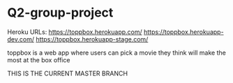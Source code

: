 # Q2-group-project

Heroku URLs:
https://toppbox.herokuapp.com/
https://toppbox.herokuapp-dev.com/
https://toppbox.herokuapp-stage.com/

toppbox is a web app where users can pick a movie they think will make the most at the box office

THIS IS THE CURRENT MASTER BRANCH
